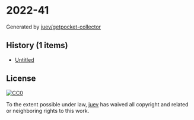 # 2022-41

Generated by [juev/getpocket-collector](https://github.com/juev/getpocket-collector)

## History (1 items)

- [Untitled](https://medium.com/m/global-identity-2)

## License

[![CC0](https://mirrors.creativecommons.org/presskit/buttons/88x31/svg/cc-zero.svg)](https://creativecommons.org/publicdomain/zero/1.0/)

To the extent possible under law, [juev](https://github.com/juev) has waived all copyright and related or neighboring rights to this work.
